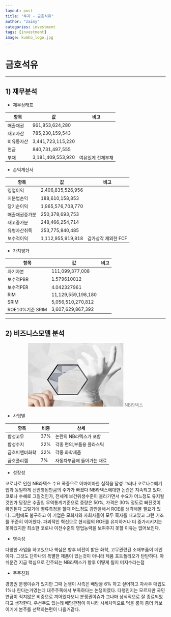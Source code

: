 ```yaml
---
layout: post
title: "투자 - 금호석유"
author: "zaimy"
categories: investment
tags: [investment]
image: kumho_logo.jpg
---
```


# 금호석유
-------------
## 1) 재무분석

- 재무상태표

|항목|값|비고|
|------|----|---|
|매출채권|961,853,624,280||
|재고자산|785,230,159,543||
|비유동자산|3,441,723,115,220 ||
|현금|840,731,497,555||
|부채|3,181,409,553,920 |여유있게 전체부채|

- 손익계산서

|항목|값|비고|
|------|----|---|
|영업이익|2,406,835,526,956||
|지분법손익|188,610,158,853||
|당기순이익|1,965,576,708,770||
|매출채권증가분|250,378,693,753||
|재고증가분|248,466,254,714||
|유형자산취득|353,775,840,485||
|보수적이익|1,112,955,919,818|감가상각 제외한 FCF|

- 가치평가

|항목|값|비고|
|------|----|---|
|자기자본|111,099,377,008||
|보수적PBR|1.579610012||
|보수적PER|4.042327961||
|RIM|11,129,559,198,180||
|SRIM|5,056,510,270,812||
|ROE10%기준 SRIM|3,607,629,867,392||

-------------
## 2) 비즈니스모델 분석
<figure style="text-align:center">
    <img src="assets/img/kumho00101.png" style="width: 300px; height: 200px">
    <font color="gray">NB라텍스</font> 
</figure>

- 사업별

|항목|비중|상세|
|------|----|---|
|합성고무|37%|논란의 NB라텍스가 포함|
|합성수지|22%|각종 편의,부품용 플라스틱|
|금호피앤비화학|32%|각종 화학제품|
|금호폴리켐|7%|자동차부품에 들어가는 재료|

- 성장성

코로나로 인한 NB라텍스 수요 폭증으로 어마어마한 실적을 달성
그러나 코로나수혜기업과 동일하게 선반영된만큼의 주가가 빠졌다
NB라텍스에대한 논란은 지속되고 있다.
코로나 수혜로 그칠것인가, 전세계 보건위생수준이 올라가면서 수요가 어느정도 유지될것인가
당장은 수출입 무역통계기준으로 중량은 50%, 가격은 30% 정도로 빠진것이 확인된다
그렇기에 밸류측정을 할때 어느정도 감안을해서 ROE를 생각해볼 필요가 있다.
그럼에도 불구하고 이 기업은 모회사와 자회사들이 모두 흑자를 내고있고 그런 기조를 꾸준히 이어왔다.
파괴적인 혁신으로 현시점의 ROE를 유지하거나 더 증가시키지는 못하겠지만 최소한 코로나 이전수준의 영업능력을 보여주지 못할 이유는 없어보인다.

- 영속성

다양한 사업을 하고있으나
핵심은 향후 비전이 밝은 화학, 고무관련된 소재부품이 메인이다.
그것도 단하나의 특별한 제품이 있는것이 아니라 제품 포트폴리오가 탄탄하다.
아쉬운건 지금 핵심으로 간주되는 NB라텍스가 향후 어떻게 될지 미지수라는점

- 주주친화

경영권 분쟁이슈가 있지만
그때 논쟁이 사측은 배당을 6% 하고 싶어하고 자사주 매입도 1%나 한다는거였는데
대주주쪽에서 부족하다는 논쟁이였다.
다행인지는 모르지만 국민연금이 적지않은 비중으로 끼어있다보니 분쟁권이슈가 그나마 상식적으로 잘 종료되었다고 생각한다.
우선주도 있는데 배당관점이 아니라 시세차익으로 먹을 룸이 좀더 커보이기에 본주를 선택하는편이 나을거같다.